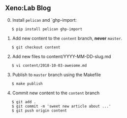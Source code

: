 ## Xeno:Lab Blog

0. Install `pelican` and `ghp-import:
```
   $ pip install pelican ghp-import
```

1. Add new content to the `content` branch, **never** `master`.

```
   $ git checkout content
```
   
2. Add new files to content/YYYY-MM-DD-slug.md

```
   $ vi content/2018-10-03-awesome.md
```

3. Publish to `master` branch using the Makefile

```
   $ make publish
```

4. Commit new content to the ```content``` branch

```
   $ git add .
   $ git commit -m 'sweet new article about ...'
   $ git push origin content
```